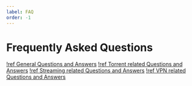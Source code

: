 ```yaml
---
label: FAQ
order: -1
---
```


# Frequently Asked Questions

[!ref General Questions and Answers](/faq/faq-general/)
[!ref Torrent related Questions and Answers](/faq/faq-torrent/)
[!ref Streaming related Questions and Answers](/faq/faq-streaming/)
[!ref VPN related Questions and Answers](/faq/faq-vpn/)
